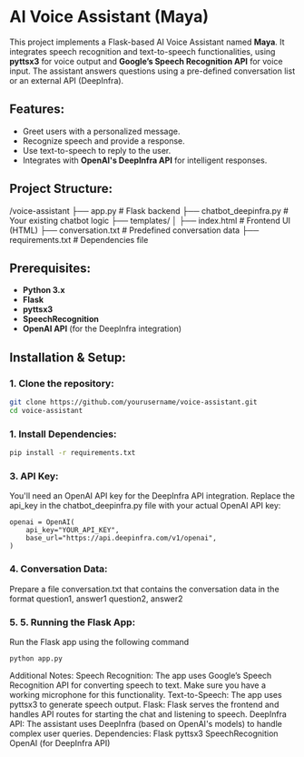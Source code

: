 # AI Voice Assistant (Maya)

This project implements a Flask-based AI Voice Assistant named **Maya**. It integrates speech recognition and text-to-speech functionalities, using **pyttsx3** for voice output and **Google’s Speech Recognition API** for voice input. The assistant answers questions using a pre-defined conversation list or an external API (DeepInfra).

## Features:
- Greet users with a personalized message.
- Recognize speech and provide a response.
- Use text-to-speech to reply to the user.
- Integrates with **OpenAI's DeepInfra API** for intelligent responses.

## Project Structure:

/voice-assistant
  ├── app.py                   # Flask backend
  ├── chatbot_deepinfra.py      # Your existing chatbot logic
  ├── templates/
  │   ├── index.html           # Frontend UI (HTML)
  ├── conversation.txt         # Predefined conversation data
  ├── requirements.txt         # Dependencies file


## Prerequisites:
- **Python 3.x**
- **Flask**
- **pyttsx3**
- **SpeechRecognition**
- **OpenAI API** (for the DeepInfra integration)

## Installation & Setup:

### 1. Clone the repository:
```bash
git clone https://github.com/yourusername/voice-assistant.git
cd voice-assistant
```
### 1. Install Dependencies:
```bash
pip install -r requirements.txt
```

### 3. API Key:
You'll need an OpenAI API key for the DeepInfra API integration.
Replace the api_key in the chatbot_deepinfra.py file with your actual OpenAI API key:

```
openai = OpenAI(
    api_key="YOUR_API_KEY",
    base_url="https://api.deepinfra.com/v1/openai",
)
```
### 4. Conversation Data:
Prepare a file conversation.txt that contains the conversation data in the format
  question1, answer1
  question2, answer2

### 5. 5. Running the Flask App:
Run the Flask app using the following command
```
python app.py

```
Additional Notes:
Speech Recognition: The app uses Google’s Speech Recognition API for converting speech to text. Make sure you have a working microphone for this functionality.
Text-to-Speech: The app uses pyttsx3 to generate speech output.
Flask: Flask serves the frontend and handles API routes for starting the chat and listening to speech.
DeepInfra API: The assistant uses DeepInfra (based on OpenAI's models) to handle complex user queries.
Dependencies:
  Flask
  pyttsx3
  SpeechRecognition
  OpenAI (for DeepInfra API)

